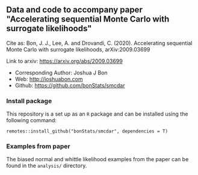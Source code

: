 ## Data and code to accompany paper "Accelerating sequential Monte Carlo with surrogate likelihoods"

Cite as:  Bon, J. J., Lee, A. and Drovandi, C. (2020). Accelerating sequential Monte Carlo with surrogate likelihoods,	arXiv:2009.03699

Link to arxiv: https://arxiv.org/abs/2009.03699

 - Corresponding Author: Joshua J Bon
 - Web: http://joshuabon.com
 - Github: https://github.com/bonStats/smcdar

### Install package

This repository is a set up as an `R` package and can be installed using the following command:

`remotes::install_github("bonStats/smcdar", dependencies = T)`

### Examples from paper

The biased normal and whittle likelihood examples from the paper can be found in the `analysis/` directory.
